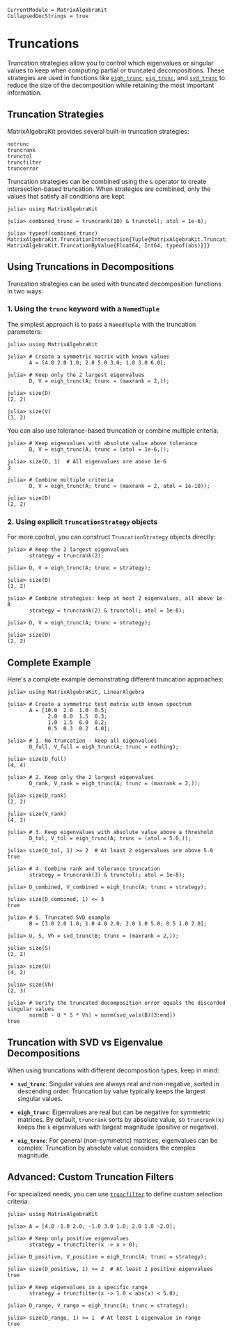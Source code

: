 ```@meta
CurrentModule = MatrixAlgebraKit
CollapsedDocStrings = true
```

# Truncations

Truncation strategies allow you to control which eigenvalues or singular values to keep when computing partial or truncated decompositions. These strategies are used in functions like [`eigh_trunc`](@ref), [`eig_trunc`](@ref), and [`svd_trunc`](@ref) to reduce the size of the decomposition while retaining the most important information.

## Truncation Strategies

MatrixAlgebraKit provides several built-in truncation strategies:

```@docs; canonical=false
notrunc
truncrank
trunctol
truncfilter
truncerror
```

Truncation strategies can be combined using the `&` operator to create intersection-based truncation.
When strategies are combined, only the values that satisfy all conditions are kept.

```jldoctest
julia> using MatrixAlgebraKit

julia> combined_trunc = truncrank(10) & trunctol(; atol = 1e-6);

julia> typeof(combined_trunc)
MatrixAlgebraKit.TruncationIntersection{Tuple{MatrixAlgebraKit.TruncationByOrder{typeof(abs)}, MatrixAlgebraKit.TruncationByValue{Float64, Int64, typeof(abs)}}}
```

## Using Truncations in Decompositions

Truncation strategies can be used with truncated decomposition functions in two ways:

### 1. Using the `trunc` keyword with a `NamedTuple`

The simplest approach is to pass a `NamedTuple` with the truncation parameters:

```jldoctest truncations
julia> using MatrixAlgebraKit

julia> # Create a symmetric matrix with known values
       A = [4.0 2.0 1.0; 2.0 5.0 3.0; 1.0 3.0 6.0];

julia> # Keep only the 2 largest eigenvalues
       D, V = eigh_trunc(A; trunc = (maxrank = 2,));

julia> size(D)
(2, 2)

julia> size(V)
(3, 2)
```

You can also use tolerance-based truncation or combine multiple criteria:

```jldoctest truncations
julia> # Keep eigenvalues with absolute value above tolerance
       D, V = eigh_trunc(A; trunc = (atol = 1e-6,));

julia> size(D, 1)  # All eigenvalues are above 1e-6
3

julia> # Combine multiple criteria
       D, V = eigh_trunc(A; trunc = (maxrank = 2, atol = 1e-10));

julia> size(D)
(2, 2)
```

### 2. Using explicit `TruncationStrategy` objects

For more control, you can construct `TruncationStrategy` objects directly:

```jldoctest truncations
julia> # Keep the 2 largest eigenvalues
       strategy = truncrank(2);

julia> D, V = eigh_trunc(A; trunc = strategy);

julia> size(D)
(2, 2)

julia> # Combine strategies: keep at most 2 eigenvalues, all above 1e-8
       strategy = truncrank(2) & trunctol(; atol = 1e-8);

julia> D, V = eigh_trunc(A; trunc = strategy);

julia> size(D)
(2, 2)
```

## Complete Example

Here's a complete example demonstrating different truncation approaches:

```jldoctest complete_example
julia> using MatrixAlgebraKit, LinearAlgebra

julia> # Create a symmetric test matrix with known spectrum
       A = [10.0  2.0  1.0  0.5;
             2.0  8.0  1.5  0.3;
             1.0  1.5  6.0  0.2;
             0.5  0.3  0.2  4.0];

julia> # 1. No truncation - keep all eigenvalues
       D_full, V_full = eigh_trunc(A; trunc = nothing);

julia> size(D_full)
(4, 4)

julia> # 2. Keep only the 2 largest eigenvalues
       D_rank, V_rank = eigh_trunc(A; trunc = (maxrank = 2,));

julia> size(D_rank)
(2, 2)

julia> size(V_rank)
(4, 2)

julia> # 3. Keep eigenvalues with absolute value above a threshold
       D_tol, V_tol = eigh_trunc(A; trunc = (atol = 5.0,));

julia> size(D_tol, 1) >= 2  # At least 2 eigenvalues are above 5.0
true

julia> # 4. Combine rank and tolerance truncation
       strategy = truncrank(3) & trunctol(; atol = 1e-8);

julia> D_combined, V_combined = eigh_trunc(A; trunc = strategy);

julia> size(D_combined, 1) <= 3
true

julia> # 5. Truncated SVD example
       B = [3.0 2.0 1.0; 1.0 4.0 2.0; 2.0 1.0 5.0; 0.5 1.0 2.0];

julia> U, S, Vh = svd_trunc(B; trunc = (maxrank = 2,));

julia> size(S)
(2, 2)

julia> size(U)
(4, 2)

julia> size(Vh)
(2, 3)

julia> # Verify the truncated decomposition error equals the discarded singular values
       norm(B - U * S * Vh) ≈ norm(svd_vals(B)[3:end])
true
```

## Truncation with SVD vs Eigenvalue Decompositions

When using truncations with different decomposition types, keep in mind:

- **`svd_trunc`**: Singular values are always real and non-negative, sorted in descending order. Truncation by value typically keeps the largest singular values.

- **`eigh_trunc`**: Eigenvalues are real but can be negative for symmetric matrices. By default, `truncrank` sorts by absolute value, so `truncrank(k)` keeps the `k` eigenvalues with largest magnitude (positive or negative).

- **`eig_trunc`**: For general (non-symmetric) matrices, eigenvalues can be complex. Truncation by absolute value considers the complex magnitude.

## Advanced: Custom Truncation Filters

For specialized needs, you can use [`truncfilter`](@ref) to define custom selection criteria:

```jldoctest custom_filters
julia> using MatrixAlgebraKit

julia> A = [4.0 -1.0 2.0; -1.0 3.0 1.0; 2.0 1.0 -2.0];

julia> # Keep only positive eigenvalues
       strategy = truncfilter(x -> x > 0);

julia> D_positive, V_positive = eigh_trunc(A; trunc = strategy);

julia> size(D_positive, 1) >= 2  # At least 2 positive eigenvalues
true

julia> # Keep eigenvalues in a specific range
       strategy = truncfilter(x -> 1.0 < abs(x) < 5.0);

julia> D_range, V_range = eigh_trunc(A; trunc = strategy);

julia> size(D_range, 1) >= 1  # At least 1 eigenvalue in range
true
```

